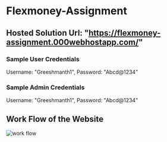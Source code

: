 # Flexmoney-Assignment
## Hosted Solution Url: "https://flexmoney-assignment.000webhostapp.com/"

### Sample User Credentials
  Username: "Greeshmanth1", Password: "Abcd@1234"
  
### Sample Admin Credentials
  Username: "Greeshmanth1", Password: "Abcd@1234" 
  
## Work Flow of the Website
![work flow](https://user-images.githubusercontent.com/79304704/207672014-a5e3984e-dd36-4672-9c64-669ff6146d5a.png)

##

